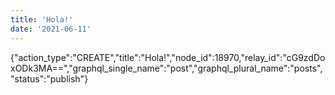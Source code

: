 ```yaml
---
title: 'Hola!'
date: '2021-06-11'
---
```


{"action_type":"CREATE","title":"Hola!","node_id":18970,"relay_id":"cG9zdDoxODk3MA==","graphql_single_name":"post","graphql_plural_name":"posts","status":"publish"}
